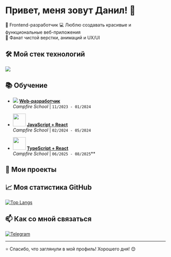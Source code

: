 # Привет, меня зовут Данил! 👋

🚀 Frontend-разработчик
💻 Люблю создавать красивые и функциональные веб-приложения  
🎨 Фанат чистой верстки, анимаций и UX/UI  

## 🛠 Мой стек технологий

<div align="left">
  <img src="https://skillicons.dev/icons?i=html,css,js,ts,react,redux,sass,git,figma,webpack,gulp,postman" />
</div>

## 📚 Обучение  

- <img src="https://img.icons8.com/color/16/000000/code.png"/> **[Web-разработчик](https://campfire-school.com/courses/web-developer)**  
  *Campfire School* | `11/2023 - 01/2024`  

- <img src="https://skillicons.dev/icons?i=js,react" width="40"/> **[JavaScript + React](https://campfire-school.com/courses/javascript-react)**  
  *Campfire School* | `02/2024 - 05/2024`  

- <img src="https://skillicons.dev/icons?i=ts,react" width="40"/> **[TypeScript + React](https://campfire-school.com/courses/polnyy-kurs-po-typescript-react)**  
  *Campfire School* | `06/2025 - 08/2025`**

## 🚀 Мои проекты


## 📈 Моя статистика GitHub

[![Top Langs](https://github-readme-stats.vercel.app/api/top-langs/?username=1Swiftkill1&layout=compact&theme=radical)](https://github.com/1Swiftkill1)


## 📫 Как со мной связаться

[![Telegram](https://img.shields.io/badge/-Telegram-26A5E4?style=flat-square&logo=telegram&logoColor=white)](https://t.me/Swiftkill)  

---

⭐️ Спасибо, что заглянули в мой профиль! Хорошего дня! 😊
